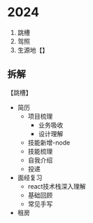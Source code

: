 # 2024

1. 跳槽
2. 驾照
3. 生源地【】

## 拆解

【跳槽】

- 简历
  - 项目梳理
    - 业务吸收
    - 设计理解
  - 技能新增-node
  - 技能梳理
  - 自我介绍
  - 投递
- 面经复习
  - react技术栈深入理解
  - 基础回顾
  - 常见手写
- 租房
